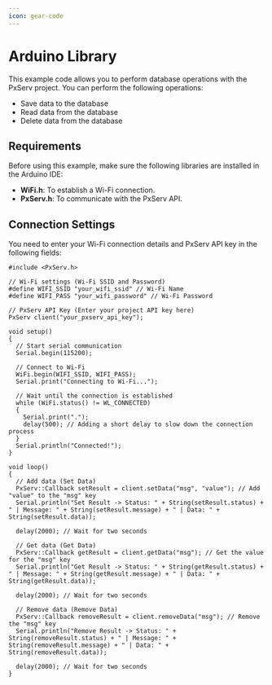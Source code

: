 ```yaml
---
icon: gear-code
---
```


# Arduino Library

This example code allows you to perform database operations with the PxServ project. You can perform the following operations:

* Save data to the database
* Read data from the database
* Delete data from the database

## Requirements

Before using this example, make sure the following libraries are installed in the Arduino IDE:

* **WiFi.h**: To establish a Wi-Fi connection.
* **PxServ.h**: To communicate with the PxServ API.

## Connection Settings

You need to enter your Wi-Fi connection details and PxServ API key in the following fields:

```arduino
#include <PxServ.h>

// Wi-Fi settings (Wi-Fi SSID and Password)
#define WIFI_SSID "your_wifi_ssid" // Wi-Fi Name
#define WIFI_PASS "your_wifi_password" // Wi-Fi Password

// PxServ API Key (Enter your project API key here)
PxServ client("your_pxserv_api_key");

void setup()
{
  // Start serial communication
  Serial.begin(115200);

  // Connect to Wi-Fi
  WiFi.begin(WIFI_SSID, WIFI_PASS);
  Serial.print("Connecting to Wi-Fi...");

  // Wait until the connection is established
  while (WiFi.status() != WL_CONNECTED)
  {
    Serial.print(".");
    delay(500); // Adding a short delay to slow down the connection process
  }
  Serial.println("Connected!");
}

void loop()
{
  // Add data (Set Data)
  PxServ::Callback setResult = client.setData("msg", "value"); // Add "value" to the "msg" key
  Serial.println("Set Result -> Status: " + String(setResult.status) + " | Message: " + String(setResult.message) + " | Data: " + String(setResult.data));

  delay(2000); // Wait for two seconds

  // Get data (Get Data)
  PxServ::Callback getResult = client.getData("msg"); // Get the value for the "msg" key
  Serial.println("Get Result -> Status: " + String(getResult.status) + " | Message: " + String(getResult.message) + " | Data: " + String(getResult.data));

  delay(2000); // Wait for two seconds

  // Remove data (Remove Data)
  PxServ::Callback removeResult = client.removeData("msg"); // Remove the "msg" key
  Serial.println("Remove Result -> Status: " + String(removeResult.status) + " | Message: " + String(removeResult.message) + " | Data: " + String(removeResult.data));

  delay(2000); // Wait for two seconds
}
```
